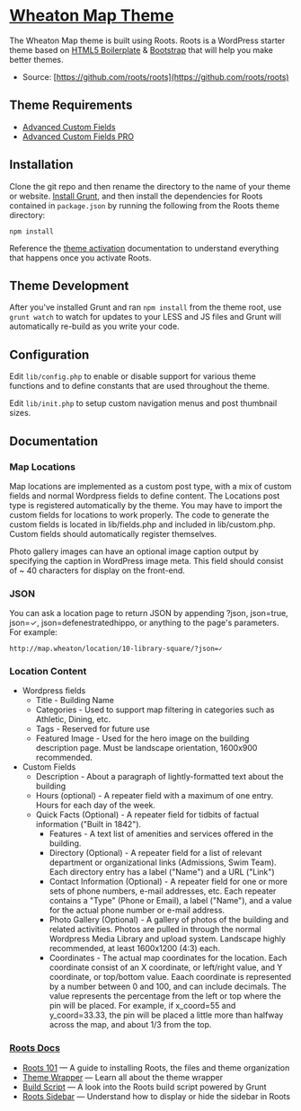 # [Wheaton Map Theme](http://wheatoncollege.eduo/)

The Wheaton Map theme is built using Roots. Roots is a WordPress starter theme based on [HTML5 Boilerplate](http://html5boilerplate.com/) & [Bootstrap](http://getbootstrap.com/) that will help you make better themes.

* Source: [https://github.com/roots/roots](https://github.com/roots/roots)

## Theme Requirements
* [Advanced Custom Fields](http://www.advancedcustomfields.com/)
* [Advanced Custom Fields PRO](http://www.advancedcustomfields.com/pro)

## Installation

Clone the git repo and then rename the directory to the name of your theme or website. [Install Grunt](http://gruntjs.com/getting-started), and then install the dependencies for Roots contained in `package.json` by running the following from the Roots theme directory:

```
npm install
```

Reference the [theme activation](http://roots.io/roots-101/#theme-activation) documentation to understand everything that happens once you activate Roots.

## Theme Development

After you've installed Grunt and ran `npm install` from the theme root, use `grunt watch` to watch for updates to your LESS and JS files and Grunt will automatically re-build as you write your code.

## Configuration

Edit `lib/config.php` to enable or disable support for various theme functions and to define constants that are used throughout the theme.

Edit `lib/init.php` to setup custom navigation menus and post thumbnail sizes.

## Documentation

### Map Locations

Map locations are implemented as a custom post type, with a mix of custom fields and normal Wordpress fields to define content. The Locations post type is registered automatically by the theme. You may have to import the custom fields for locations to work properly. The code to generate the custom fields is located in lib/fields.php and included in lib/custom.php. Custom fields should automatically register themselves.

Photo gallery images can have an optional image caption output by specifying the caption in WordPress image meta. This field should consist of ~ 40 characters for display on the front-end.

### JSON

You can ask a location page to return JSON by appending ?json, json=true, json=✓, json=defenestratedhippo, or anything to the page's parameters. For example:
```
http://map.wheaton/location/10-library-square/?json=✓
```

### Location Content
* Wordpress fields
	* Title - Building Name
	* Categories - Used to support map filtering in categories such as Athletic, Dining, etc.
	* Tags - Reserved for future use
	* Featured Image - Used for the hero image on the building description page. Must be landscape orientation, 1600x900 recommended.
* Custom Fields
	* Description - About a paragraph of lightly-formatted text about the building
	* Hours (optional) - A repeater field with a maximum of one entry. Hours for each day of the week.
  * Quick Facts (Optional) - A repeater field for tidbits of factual information ("Built in 1842").
	* Features - A text list of amenities and services offered in the building. 
	* Directory (Optional) - A repeater field for a list of relevant department or organizational links (Admissions, Swim Team). Each directory entry has a label ("Name") and a URL ("Link")
	* Contact Information (Optional) - A repeater field for one or more sets of phone numbers, e-mail addresses, etc. Each repeater contains a "Type" (Phone or Email), a label ("Name"), and a value for the actual phone number or e-mail address.
	* Photo Gallery (Optional) - A gallery of photos of the building and related activities. Photos are pulled in through the normal Wordpress Media Library and upload system. Landscape highly recommended, at least 1600x1200 (4:3) each. 
	* Coordinates - The actual map coordinates for the location. Each coordinate consist of an X coordinate, or left/right value, and Y coordinate, or top/bottom value. Eaach coordinate is represented by a number between 0 and 100, and can include decimals. The value represents the percentage from the left or top where the pin will be placed. For example, if x_coord=55 and y_coord=33.33, the pin will be placed a little more than halfway across the map, and about 1/3 from the top.

### [Roots Docs](http://roots.io/docs/)

* [Roots 101](http://roots.io/roots-101/) — A guide to installing Roots, the files and theme organization
* [Theme Wrapper](http://roots.io/an-introduction-to-the-roots-theme-wrapper/) — Learn all about the theme wrapper
* [Build Script](http://roots.io/using-grunt-for-wordpress-theme-development/) — A look into the Roots build script powered by Grunt
* [Roots Sidebar](http://roots.io/the-roots-sidebar/) — Understand how to display or hide the sidebar in Roots
